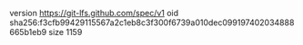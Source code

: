 version https://git-lfs.github.com/spec/v1
oid sha256:f3cfb99429115567a2c1eb8c3f300f6739a010dec099197402034888665b1eb9
size 1159
